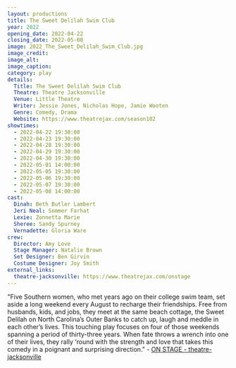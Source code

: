 ```yaml
---
layout: productions
title: The Sweet Delilah Swim Club
year: 2022
opening_date: 2022-04-22
closing_date: 2022-05-08
image: 2022_The_Sweet_Delilah_Swim_Club.jpg
image_credit: 
image_alt:
image_caption:
category: play
details:
  Title: The Sweet Delilah Swim Club
  Theatre: Theatre Jacksonville
  Venue: Little Theatre
  Writer: Jessie Jones, Nicholas Hope, Jamie Wooten
  Genre: Comedy, Drama
  Website: https://www.theatrejax.com/season102
showtimes: 
  - 2022-04-22 19:30:00
  - 2022-04-23 19:30:00
  - 2022-04-28 19:30:00
  - 2022-04-29 19:30:00
  - 2022-04-30 19:30:00
  - 2022-05-01 14:00:00
  - 2022-05-05 19:30:00
  - 2022-05-06 19:30:00
  - 2022-05-07 19:30:00
  - 2022-05-08 14:00:00
cast:
  Dinah: Beth Butler Lambert
  Jeri Neal: Sommer Farhat
  Lexie: Zonnetta Marie
  Sheree: Sandy Spurney
  Vernadette: Gloria Ware
crew:
  Director: Amy Love
  Stage Manager: Natalie Brown
  Set Designer: Ben Girvin
  Costume Designer: Joy Smith
external_links:
  theatre-jacksonville: https://www.theatrejax.com/onstage
---
```

"Five Southern women, who met years ago on their college swim team, set aside a long weekend every August to recharge their friendships. Free from husbands, kids, and jobs, they meet at the same beach cottage, the Sweet Delilah on North Carolina’s Outer Banks to catch up, laugh and meddle in each other’s lives. This touching play focuses on four of those weekends spanning a period of thirty-three years. When fate throws a wrench into one of their lives, they rally ‘round with the strength and love that takes this comedy in a poignant and surprising direction." - [ON STAGE - theatre-jacksonville](https://www.theatrejax.com/onstage)
